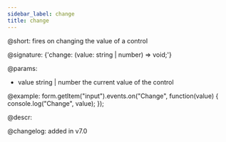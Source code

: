 ```yaml
---
sidebar_label: change
title: change
---          
```


@short: fires on changing the value of a control
 
@signature: {'change: (value: string | number) => void;'}

@params:
- value     string | number     the current value of the control

@example:
form.getItem("input").events.on("Change", function(value) {
    console.log("Change", value);
});

@descr:

@changelog: added in v7.0
